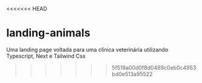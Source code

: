 <<<<<<< HEAD
# landing-animals
Uma landing page voltada para uma clínica veterinária utilizando Typescript, Next e Tailwind Css
>>>>>>> 5f519a00d0f8d0489c0eb0c4953bd0e513a95522
